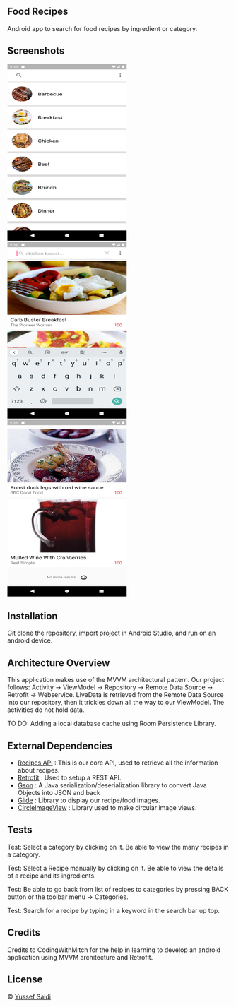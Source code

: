 ## Food Recipes
Android app to search for food recipes by ingredient or category.

## Screenshots
<p>
  <img src="/Screenshots/Screenshot_1582252407.png" width="270" height="400"/>
  <img src="/Screenshots/Screenshot_1582252476.png" width="270" height="400"/>
  <img src="/Screenshots/Screenshot_1582252452.png" width="270" height="400"/>
</p>

## Installation
Git clone the repository, import project in Android Studio, and run on an android device.

## Architecture Overview
This application makes use of the MVVM architectural pattern. 
Our project follows: Activity -> ViewModel -> Repository -> Remote Data Source -> Retrofit -> Webservice.
LiveData is retrieved from the Remote Data Source into our repository, then it trickles down all the way to our ViewModel. The activities do not hold data.

TO DO: Adding a local database cache using Room Persistence Library.

## External Dependencies

- [Recipes API](https://recipesapi.herokuapp.com/api/search)
: This is our core API, used to retrieve all the information about recipes.
- [Retrofit](https://square.github.io/retrofit/)
: Used to setup a REST API.
- [Gson](https://github.com/google/gson)
: A Java serialization/deserialization library to convert Java Objects into JSON and back
- [Glide](https://github.com/bumptech/glide)
: Library to display our recipe/food images.
- [CircleImageView](https://github.com/hdodenhof/CircleImageView)
: Library used to make circular image views.

## Tests
Test: Select a category by clicking on it. Be able to view the many recipes in a category.

Test: Select a Recipe manually by clicking on it. Be able to view the details of a recipe and its ingredients.

Test: Be able to go back from list of recipes to categories by pressing BACK button or the toolbar menu -> Categories.

Test: Search for a recipe by typing in a keyword in the search bar up top.



## Credits
Credits to CodingWithMitch for the help in learning to develop an android application using MVVM architecture and Retrofit.

## License
© [Yussef Saidi](https://yussefsaidi.me/)
